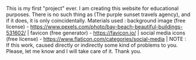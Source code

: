 This is my first "project" ever. I am creating this website for educational purposes. There is no such thing as (The purple sunset travels agency), and if it does, it is only coincidentally. Materials used : background image (free license) - https://www.pexels.com/photo/bay-beach-beautiful-buildings-531602/ | favicon (free generator) - https://favicon.io/ | social media icons (free license) - https://www.flaticon.com/categories/social-media | NOTE : If this work, caused directly or indirectly some kind of problems to you. Please, let me know and I will take care of it. Thank you.
